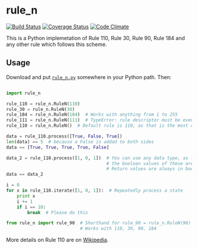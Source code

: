 # rule\_n

[![Build Status](https://travis-ci.org/randomdude999/rule_n.svg?branch=master)](https://travis-ci.org/randomdude999/rule_n)
[![Coverage Status](https://coveralls.io/repos/github/randomdude999/rule_n/badge.svg?branch=master)](https://coveralls.io/github/randomdude999/rule_n?branch=master)
[![Code Climate](https://codeclimate.com/github/randomdude999/rule_n/badges/gpa.svg)](https://codeclimate.com/github/randomdude999/rule_n)

This is a Python implemetation of Rule 110, Rule 30, Rule 90, Rule 184 and any other rule which follows this scheme.

## Usage

Download and put [`rule_n.py`](https://raw.githubusercontent.com/randomdude999/rule_n/master/rule_n.py) somewhere in your Python path. Then:

```python

import rule_n

rule_110 = rule_n.RuleN(110)
rule_30 = rule_n.RuleN(30)
rule_184 = rule_n.RuleN(184)  # Works with anything from 1 to 255
rule_111 = rule_n.RuleN(111)  # TypeError: rule descriptor must be even!
rule_110 = rule_n.RuleN()  # Default rule is 110, as that is the most common

data = rule_110.process([True, False, True]) 
len(data) == 5  # because a False is addad to both sides
data == [True, True, True, True, False]

data_2 = rule_110.process([1, 0, 1])  # You can use any data type, as long as
                                      # the boolean values of these are correct
                                      # Return values are always in boolean
data == data_2

i = 0
for x in rule_110.iterate([1, 0, 1]):  # Repeatedly process a state
    print x
    i += 1
    if i == 10:
        break  # Please do this

from rule_n import rule_90  # Shorthand for rule_90 = rule_n.RuleN(90)
                            # Works with 110, 30, 90, 184
```

More details on Rule 110 are on [Wikipedia](https://en.wikipedia.org/wiki/Rule_110).

